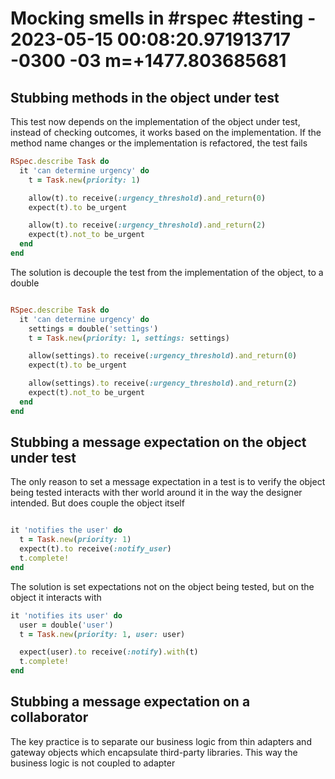 # Mocking smells in #rspec #testing - 2023-05-15 00:08:20.971913717 -0300 -03 m=+1477.803685681

## Stubbing methods in the object under test

This test now depends on the implementation of the object under test,
instead of checking outcomes, it works based on the implementation.
If the method name changes or the implementation is refactored, the test fails

```ruby
RSpec.describe Task do 
  it 'can determine urgency' do 
    t = Task.new(priority: 1)

    allow(t).to receive(:urgency_threshold).and_return(0)
    expect(t).to be_urgent

    allow(t).to receive(:urgency_threshold).and_return(2)
    expect(t).not_to be_urgent
  end
end
```

The solution is decouple the test from the implementation of the object, to a double

```ruby

RSpec.describe Task do 
  it 'can determine urgency' do 
    settings = double('settings')
    t = Task.new(priority: 1, settings: settings)

    allow(settings).to receive(:urgency_threshold).and_return(0)
    expect(t).to be_urgent

    allow(settings).to receive(:urgency_threshold).and_return(2)
    expect(t).not_to be_urgent
  end
end

```

## Stubbing a message expectation on the object under test

The only reason to set a message expectation in a test
is to verify the object being tested interacts with ther world
around it in the way the designer intended. But does couple the object itself

```ruby

it 'notifies the user' do 
  t = Task.new(priority: 1)
  expect(t).to receive(:notify_user)
  t.complete!
end
```

The solution is set expectations not on the object being tested,
but on the object it interacts with

```ruby
it 'notifies its user' do 
  user = double('user')
  t = Task.new(priority: 1, user: user)

  expect(user).to receive(:notify).with(t)
  t.complete!
end
```

## Stubbing a message expectation on a collaborator

The key practice is to separate our business logic
from thin adapters and gateway objects which encapsulate third-party libraries.
This way the business logic is not coupled to adapter

